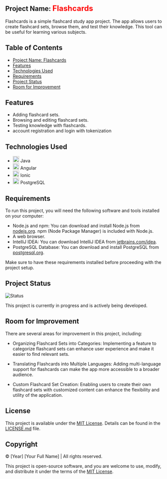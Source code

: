 ## Project Name: <font size="5" color="red">Flashcards</font>



Flashcards is a simple flashcard study app project. The app allows users to create flashcard sets, browse them, and test their knowledge. This tool can be useful for learning various subjects.


## Table of Contents

- [Project Name: Flashcards](#project-name-flashcards)
- [Features](#features)
- [Technologies Used](#technologies-used)
- [Requirements](#requirements)
- [Project Status](#project-status)
- [Room for Improvement](#room-for-improvement)

  
## Features

- Adding flashcard sets.
- Browsing and editing flashcard sets.
- Testing knowledge with flashcards.
- account registration and login with tokenization

## Technologies Used

- <img src="https://img.icons8.com/color/48/000000/java-coffee-cup-logo.png" alt="Java" width="20" height="20" /> Java
- <img src="https://img.icons8.com/color/48/000000/angularjs.png" alt="Angular" width="20" height="20" /> Angular
- <img src="https://img.icons8.com/color/48/000000/ionic.png" alt="Ionic" width="20" height="20" /> Ionic
- <img src="https://upload.wikimedia.org/wikipedia/commons/2/29/Postgresql_elephant.svg" alt="PostgreSQL" width="20" height="20" /> PostgreSQL



## Requirements

To run this project, you will need the following software and tools installed on your computer:

- Node.js and npm: You can download and install Node.js from [nodejs.org](https://nodejs.org/). npm (Node Package Manager) is included with Node.js.
- A web browser.
- IntelliJ IDEA: You can download IntelliJ IDEA from [jetbrains.com/idea](https://www.jetbrains.com/idea/).
- PostgreSQL Database: You can download and install PostgreSQL from [postgresql.org](https://www.postgresql.org/).

Make sure to have these requirements installed before proceeding with the project setup.

## Project Status

![Status](https://img.shields.io/badge/Status-In%20Progress-brightgreen)

This project is currently in progress and is actively being developed.

## Room for Improvement

There are several areas for improvement in this project, including:

- Organizing Flashcard Sets into Categories: Implementing a feature to categorize flashcard sets can enhance user experience and make it easier to find relevant sets.

- Translating Flashcards into Multiple Languages: Adding multi-language support for flashcards can make the app more accessible to a broader audience.

- Custom Flashcard Set Creation: Enabling users to create their own flashcard sets with customized content can enhance the flexibility and utility of the application.

## License

This project is available under the [MIT License](https://opensource.org/licenses/MIT). Details can be found in the [LICENSE.md](https://opensource.org/licenses/MIT) file.

## Copyright

© [Year] [Your Full Name] | All rights reserved.

This project is open-source software, and you are welcome to use, modify, and distribute it under the terms of the [MIT License](https://opensource.org/licenses/MIT).

